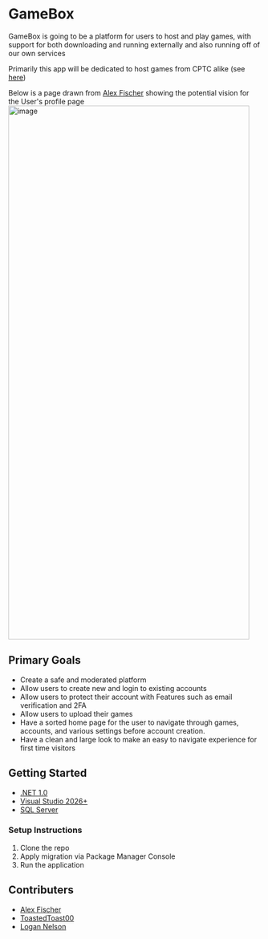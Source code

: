 # GameBox
GameBox is going to be a platform for users to host and play games, with support for both downloading and running externally and also running off of our own services

Primarily this app will be dedicated to host games from CPTC alike (see [here](https://github.com/CPTC-Gaming-Team/GameBox/discussions/13))

Below is a page drawn from [Alex Fischer](https://github.com/SuperGamer001) showing the potential vision for the User's profile page
<img width="480" height="1064" alt="image" src="https://github.com/user-attachments/assets/ac50e46b-4abb-449b-9ec2-da6242481be6" />

## Primary Goals
- Create a safe and moderated platform
- Allow users to create new and login to existing accounts
- Allow users to protect their account with Features such as email verification and 2FA
- Allow users to upload their games
- Have a sorted home page for the user to navigate through games, accounts, and various settings before account creation.
- Have a clean and large look to make an easy to navigate experience for first time visitors

## Getting Started
- [.NET 1.0](https://dotnet.microsoft.com/en-us/download/dotnet/10.0)
- [Visual Studio 2026+](https://visualstudio.microsoft.com/insiders/)
- [SQL Server](https://www.microsoft.com/en-us/sql-server/sql-server-downloads)

### Setup Instructions
1. Clone the repo
2. Apply migration via Package Manager Console
3. Run the application

## Contributers
- [Alex Fischer](https://github.com/SuperGamer001)
- [ToastedToast00](https://github.com/ToastedToast00)
- [Logan Nelson](https://github.com/logprogrammer92)
